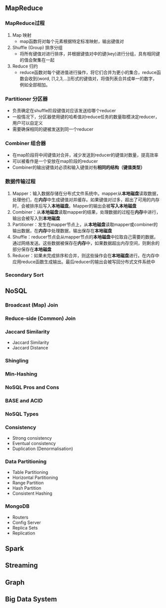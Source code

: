 ## MapReduce
### MapReduce过程
1. Map 映射
	- map函数将对每个元素根据特定标准映射，输出键值对
2. Shuffle (Group) 排序分组
	- 将所有键值对进行排序，并根据键值对中的键(key)进行分组，具有相同键的值会聚集在一起
3. Reduce 归约
	- reduce函数对每个键进值进行操作，将它们合并为更小的集合，reduce函数会收到(word, [1,2,3,...])形式的键值对，将值列表合并成单一的数字，例如全部相加。
### Partitioner 分区器
- 负责确定在shuffle阶段键值对应该发送给哪个reducer
- 一般情况下，分区器使用键的哈希值对reduce任务的数量取模决定reducer，用户可以自定义
- 需要确保相同的键被发送到同一个reducer
### Combiner 组合器
- 在map阶段将中间键值对合并，减少发送到reducer的键值对数量，提高效率
- 可以被看作是一个安放在map阶段的reducer
- Combiner的输出键值对必须和输入键值对有**相同的结构（键值类型）**
### 数据传输过程
1. Mapper：输入数据存储在分布式文件系统中。mapper从**本地磁盘**读取数据，处理他们，在**内存**中生成键值对并缓存。如果键值对过多，超出了可用的内存时，会被排序后写入**本地磁盘**。Mapper的输出会被**写入本地磁盘**
2. Combiner：从**本地磁盘**读取mapper的结果，处理数据的过程在**内存**中进行，输出会被写入到**本地磁盘**
3. Partitioner：发生在mapper节点上，从**本地磁盘**读取mapper或combiner的输出数据，在**内存**中处理数据，输出保存在**本地磁盘**
4. Shuffle：reducer节点会从mapper节点的**本地磁盘**中拉取自己需要的数据，通过网络发送。这些数据被保存在**内存**中，如果数据超出内存空间，则剩余的部分保存在**本地磁盘**
5. Reducer：如果未完成排序和合并，则这些操作会在**本地磁盘**进行。在内存中应用reduce函数生成输出。最后reducer的输出会被写回分布式文件系统中
### Secondary Sort
## NoSQL
### Broadcast (Map) Join

### Reduce-side (Common) Join

### Jaccard Similarity
- Jaccard Similarity
- Jaccard Distance
### Shingling
### Min-Hashing
### NoSQL Pros and Cons

### BASE and ACID

### NoSQL Types

### Consistency
- Strong consistency
- Eventual consistency
- Duplication (Denormalisation)

### Data Partitioning
- Table Partitioning
- Horizontal Partitioning
- Range Partition
- Hash Partition
- Consistent Hashing
### MongoDB
- Routers
- Config Server
- Replica Sets
- Replication


## Spark

## Streaming

## Graph

## Big Data System
